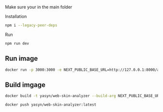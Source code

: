 Make sure your in the main folder

Installation

```bash
npm i --legacy-peer-deps
```

Run

```bash
npm run dev
```

## Run image

```bash
docker run -p 3000:3000 -e NEXT_PUBLIC_BASE_URL=http://127.0.0.1:8000/api/v1 yasyn/web-skin-analyzer
```

## Build imgage

```bash
docker build -t yasyn/web-skin-analyzer --build-arg NEXT_PUBLIC_BASE_URL=http://127.0.0.1:8000/api/v1 .
```

```bash
docker push yasyn/web-skin-analyzer:latest
```
